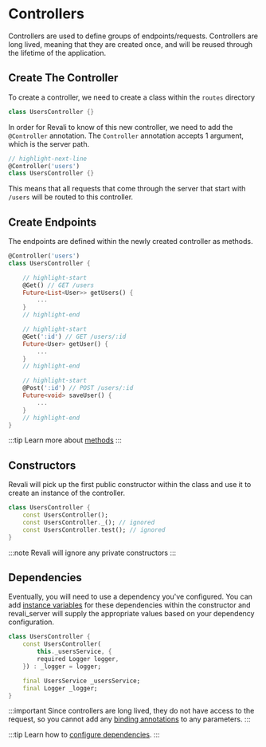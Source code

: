 # Controllers

Controllers are used to define groups of endpoints/requests. Controllers are long lived, meaning that they are created once, and will be reused through the lifetime of the application.

## Create The Controller

To create a controller, we need to create a class within the `routes` directory

```dart title="routes/users/users_controller.dart"
class UsersController {}
```

In order for Revali to know of this new controller, we need to add the `@Controller` annotation. The `Controller` annotation accepts 1 argument, which is the server path.

```dart title="routes/users/users_controller.dart"
// highlight-next-line
@Controller('users')
class UsersController {}
```

This means that all requests that come through the server that start with `/users` will be routed to this controller.

## Create Endpoints

The endpoints are defined within the newly created controller as methods.

```dart title="routes/users/users_controller.dart"
@Controller('users')
class UsersController {

    // highlight-start
    @Get() // GET /users
    Future<List<User>> getUsers() {
        ...
    }
    // highlight-end

    // highlight-start
    @Get(':id') // GET /users/:id
    Future<User> getUser() {
        ...
    }
    // highlight-end

    // highlight-start
    @Post(':id') // POST /users/:id
    Future<void> saveUser() {
        ...
    }
    // highlight-end
}
```

:::tip
Learn more about [methods](./methods)
:::

## Constructors

Revali will pick up the first public constructor within the class and use it to create an instance of the controller.

```dart title="routes/users/users_controller.dart"
class UsersController {
    const UsersController();
    const UsersController._(); // ignored
    const UsersController.test(); // ignored
}
```

:::note
Revali will ignore any private constructors
:::

## Dependencies

Eventually, you will need to use a dependency you've configured. You can add [instance variables](https://dart.dev/language/constructors#instance-variable-initialization) for these dependencies within the constructor and revali_server will supply the appropriate values based on your dependency configuration.

```dart title="routes/users/users_controller.dart"
class UsersController {
    const UsersController(
        this._usersService, {
        required Logger logger,
    }) : _logger = logger;

    final UsersService _usersService;
    final Logger _logger;
}
```

:::important
Since controllers are long lived, they do not have access to the request, so you cannot add any [binding annotations](./binding) to any parameters.
:::

:::tip
Learn how to [configure dependencies](/revali/app-configuration/configure-dependencies#registering-dependencies).
:::
